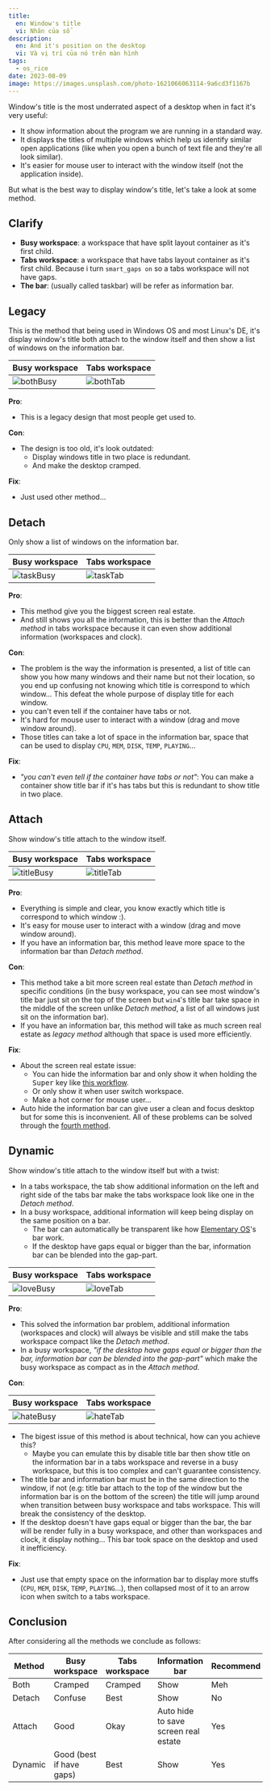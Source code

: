 ```yaml
---
title:
  en: Window's title
  vi: Nhãn của sổ
description:
  en: And it's position on the desktop
  vi: Và vị trí của nó trên màn hình
tags:
  - os_rice
date: 2023-08-09
image: https://images.unsplash.com/photo-1621066063114-9a6cd3f1167b
---
```


Window's title is the most underrated aspect of a desktop when in fact it's very useful:

- It show information about the program we are running in a standard way.
- It displays the titles of multiple windows which help us identify similar open applications (like when you open a bunch of text file and they're all look similar).
- It's easier for mouse user to interact with the window itself (not the application inside).

But what is the best way to display window's title, let's take a look at some method.

## Clarify

- **Busy workspace**: a workspace that have split layout container as it's first child.
- **Tabs workspace**: a workspace that have tabs layout container as it's first child. Because i turn `smart_gaps on` so a tabs workspace will not have gaps.
- **The bar**: (usually called taskbar) will be refer as information bar.

## Legacy

This is the method that being used in Windows OS and most Linux's DE, it's display window's title both attach to the window itself and then show a list of windows on the information bar.

| Busy workspace                                                                                                     | Tabs workspace                                                                                                    |
| ------------------------------------------------------------------------------------------------------------------ | ----------------------------------------------------------------------------------------------------------------- |
| ![bothBusy](https://user-images.githubusercontent.com/43980777/108809472-7ff54480-75db-11eb-8bef-8cd640e1072a.png) | ![bothTab](https://user-images.githubusercontent.com/43980777/108809474-808ddb00-75db-11eb-8dbb-35b9fa59878f.png) |

**Pro**:

- This is a legacy design that most people get used to.

**Con**:

- The design is too old, it's look outdated:
  - Display windows title in two place is redundant.
  - And make the desktop cramped.

**Fix**:

- Just used other method...

## Detach

Only show a list of windows on the information bar.

| Busy workspace                                                                                                     | Tabs workspace                                                                                                    |
| ------------------------------------------------------------------------------------------------------------------ | ----------------------------------------------------------------------------------------------------------------- |
| ![taskBusy](https://user-images.githubusercontent.com/43980777/108809488-84b9f880-75db-11eb-8015-2729e907d094.png) | ![taskTab](https://user-images.githubusercontent.com/43980777/108809489-85528f00-75db-11eb-9974-0956ba00ec1b.png) |

**Pro**:

- This method give you the biggest screen real estate.
- And still shows you all the information, this is better than the _Attach method_ in tabs workspace because it can even show additional information (workspaces and clock).

**Con**:

- The problem is the way the information is presented, a list of title can show you how many windows and their name but not their location, so you end up confusing not knowing which title is correspond to which window... This defeat the whole purpose of display title for each window.
- you can't even tell if the container have tabs or not.
- It's hard for mouse user to interact with a window (drag and move window around).
- Those titles can take a lot of space in the information bar, space that can be used to display `CPU`, `MEM`, `DISK`, `TEMP`, `PLAYING`...

**Fix**:

- _"you can't even tell if the container have tabs or not"_: You can make a container show title bar if it's has tabs but this is redundant to show title in two place.

## Attach

Show window's title attach to the window itself.

| Busy workspace                                                                                                      | Tabs workspace                                                                                                     |
| ------------------------------------------------------------------------------------------------------------------- | ------------------------------------------------------------------------------------------------------------------ |
| ![titleBusy](https://user-images.githubusercontent.com/43980777/108809490-85eb2580-75db-11eb-8900-7c81a2f22a28.png) | ![titleTab](https://user-images.githubusercontent.com/43980777/108809492-8683bc00-75db-11eb-8fb7-8dbe4442787f.png) |

**Pro**:

- Everything is simple and clear, you know exactly which title is correspond to which window :).
- It's easy for mouse user to interact with a window (drag and move window around).
- If you have an information bar, this method leave more space to the information bar than _Detach method_.

**Con**:

- This method take a bit more screen real estate than _Detach method_ in specific conditions (in the busy workspace, you can see most window's title bar just sit on the top of the screen but `win4`'s title bar take space in the middle of the screen unlike _Detach method_, a list of all windows just sit on the information bar).
- If you have an information bar, this method will take as much screen real estate as _legacy method_ although that space is used more efficiently.

**Fix**:

- About the screen real estate issue:
  - You can hide the information bar and only show it when holding the <kbd>Super</kbd> key like [this workflow](https://user-images.githubusercontent.com/43980777/108533634-c57bee00-730b-11eb-9b18-f17b3ca91ce6.mp4).
  - Or only show it when user switch workspace.
  - Make a hot corner for mouse user...
- Auto hide the information bar can give user a clean and focus desktop but for some this is inconvenient. All of these problems can be solved through the [fourth method](#dynamic).

## Dynamic

Show window's title attach to the window itself but with a twist:

- In a tabs workspace, the tab show additional information on the left and right side of the tabs bar make the tabs workspace look like one in the _Detach method_.
- In a busy workspace, additional information will keep being display on the same position on a bar.
  - The bar can automatically be transparent like how [Elementary OS](https://elementary.io)'s bar work.
  - If the desktop have gaps equal or bigger than the bar, information bar can be blended into the gap-part.

| Busy workspace                                                                                                     | Tabs workspace                                                                                                    |
| ------------------------------------------------------------------------------------------------------------------ | ----------------------------------------------------------------------------------------------------------------- |
| ![loveBusy](https://user-images.githubusercontent.com/43980777/108809479-82579e80-75db-11eb-94de-e3f790ce07e4.png) | ![loveTab](https://user-images.githubusercontent.com/43980777/108809480-82f03500-75db-11eb-9302-94b3ab8c127b.png) |

**Pro**:

- This solved the information bar problem, additional information (workspaces and clock) will always be visible and still make the tabs workspace compact like the _Detach method_.
- In a busy workspace, _"if the desktop have gaps equal or bigger than the bar, information bar can be blended into the gap-part"_ which make the busy workspace as compact as in the _Attach method_.

**Con**:

| Busy workspace                                                                                                     | Tabs workspace                                                                                                    |
| ------------------------------------------------------------------------------------------------------------------ | ----------------------------------------------------------------------------------------------------------------- |
| ![hateBusy](https://user-images.githubusercontent.com/43980777/108809476-81267180-75db-11eb-93d1-cb540b6fab66.png) | ![hateTab](https://user-images.githubusercontent.com/43980777/108809478-81bf0800-75db-11eb-946a-6dd00a3b11fd.png) |

- The bigest issue of this method is about technical, how can you achieve this?
  - Maybe you can emulate this by disable title bar then show title on the information bar in a tabs workspace and reverse in a busy workspace, but this is too complex and can't guarantee consistency.
- The title bar and information bar must be in the same direction to the window, if not (e.g: title bar attach to the top of the window but the information bar is on the bottom of the screen) the title will jump around when transition between busy workspace and tabs workspace. This will break the consistency of the desktop.
- If the desktop doesn't have gaps equal or bigger than the bar, the bar will be render fully in a busy workspace, and other than workspaces and clock, it display nothing... This bar took space on the desktop and used it inefficiency.

**Fix**:

- Just use that empty space on the information bar to display more stuffs (`CPU`, `MEM`, `DISK`, `TEMP`, `PLAYING`...), then collapsed most of it to an arrow icon when switch to a tabs workspace.

## Conclusion

After considering all the methods we conclude as follows:

<div class="overflow-x-auto whitespace-nowrap">

  | Method  | Busy workspace           | Tabs workspace | Information bar                      | Recommend |
  | ------- | ------------------------ | -------------- | ------------------------------------ | --------- |
  | Both    | Cramped                  | Cramped        | Show                                 | Meh       |
  | Detach  | Confuse                  | Best           | Show                                 | No        |
  | Attach  | Good                     | Okay           | Auto hide to save screen real estate | Yes       |
  | Dynamic | Good (best if have gaps) | Best           | Show                                 | Yes       |

</div>


